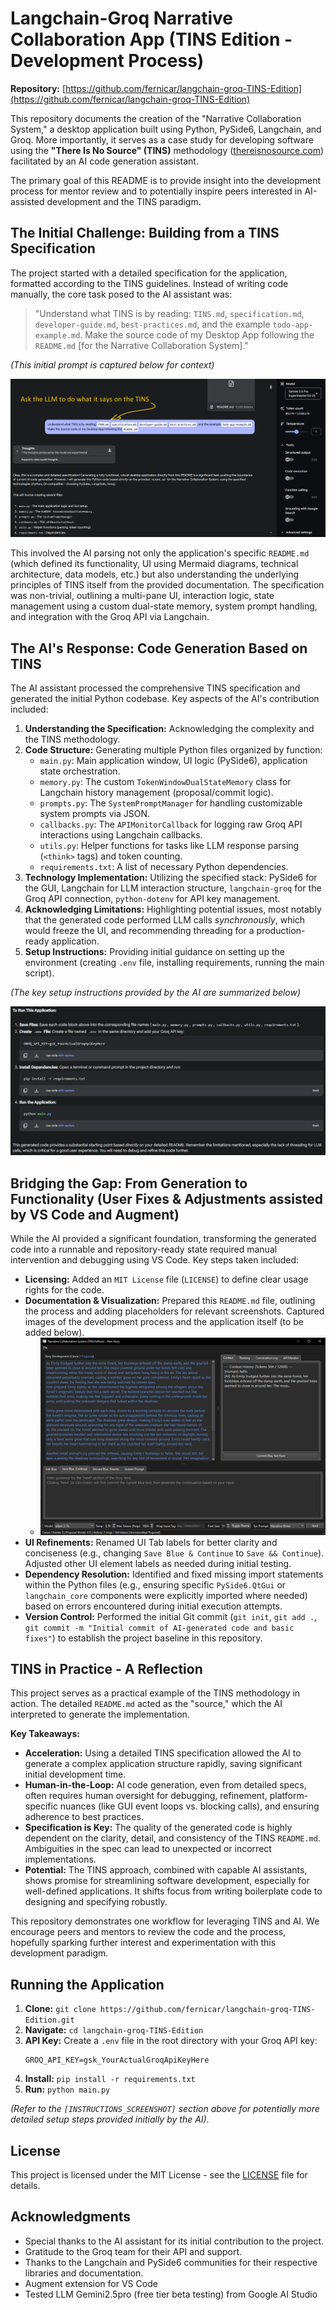 # Langchain-Groq Narrative Collaboration App (TINS Edition - Development Process)

**Repository:** [https://github.com/fernicar/langchain-groq-TINS-Edition](https://github.com/fernicar/langchain-groq-TINS-Edition)

This repository documents the creation of the "Narrative Collaboration System," a desktop application built using Python, PySide6, Langchain, and Groq. More importantly, it serves as a case study for developing software using the **"There Is No Source" (TINS)** methodology ([thereisnosource.com](https://thereisnosource.com/)) facilitated by an AI code generation assistant.

The primary goal of this README is to provide insight into the development process for mentor review and to potentially inspire peers interested in AI-assisted development and the TINS paradigm.

## The Initial Challenge: Building from a TINS Specification

The project started with a detailed specification for the application, formatted according to the TINS guidelines. Instead of writing code manually, the core task posed to the AI assistant was:

> "Understand what TINS is by reading: `TINS.md`, `specification.md`, `developer-guide.md`, `best-practices.md`, and the example `todo-app-example.md`. Make the source code of my Desktop App following the `README.md` [for the Narrative Collaboration System]."

*(This initial prompt is captured below for context)*

![SCREENSHOT_PROMPT](https://github.com/fernicar/langchain-groq-TINS-Edition/blob/main/images/llm_request.png)

This involved the AI parsing not only the application's specific `README.md` (which defined its functionality, UI using Mermaid diagrams, technical architecture, data models, etc.) but also understanding the underlying principles of TINS itself from the provided documentation. The specification was non-trivial, outlining a multi-pane UI, interaction logic, state management using a custom dual-state memory, system prompt handling, and integration with the Groq API via Langchain.

## The AI's Response: Code Generation Based on TINS

The AI assistant processed the comprehensive TINS specification and generated the initial Python codebase. Key aspects of the AI's contribution included:

1.  **Understanding the Specification:** Acknowledging the complexity and the TINS methodology.
2.  **Code Structure:** Generating multiple Python files organized by function:
    *   `main.py`: Main application window, UI logic (PySide6), application state orchestration.
    *   `memory.py`: The custom `TokenWindowDualStateMemory` class for Langchain history management (proposal/commit logic).
    *   `prompts.py`: The `SystemPromptManager` for handling customizable system prompts via JSON.
    *   `callbacks.py`: The `APIMonitorCallback` for logging raw Groq API interactions using Langchain callbacks.
    *   `utils.py`: Helper functions for tasks like LLM response parsing (`<think>` tags) and token counting.
    *   `requirements.txt`: A list of necessary Python dependencies.
3.  **Technology Implementation:** Utilizing the specified stack: PySide6 for the GUI, Langchain for LLM interaction structure, `langchain-groq` for the Groq API connection, `python-dotenv` for API key management.
4.  **Acknowledging Limitations:** Highlighting potential issues, most notably that the generated code performed LLM calls *synchronously*, which would freeze the UI, and recommending threading for a production-ready application.
5.  **Setup Instructions:** Providing initial guidance on setting up the environment (creating `.env` file, installing requirements, running the main script).

*(The key setup instructions provided by the AI are summarized below)*

![INSTRUCTIONS](https://github.com/fernicar/langchain-groq-TINS-Edition/blob/main/images/llm_instructions.png)

## Bridging the Gap: From Generation to Functionality (User Fixes & Adjustments assisted by VS Code and Augment)

While the AI provided a significant foundation, transforming the generated code into a runnable and repository-ready state required manual intervention and debugging using VS Code. Key steps taken included:

*   **Licensing:** Added an `MIT License` file (`LICENSE`) to define clear usage rights for the code.
*   **Documentation & Visualization:** Prepared this `README.md` file, outlining the process and adding placeholders for relevant screenshots. Captured images of the development process and the application itself (to be added below).
    *   ![APP_SCREENSHOT](https://github.com/fernicar/langchain-groq-TINS-Edition/blob/main/images/app_capture.png)
*   **UI Refinements:** Renamed UI Tab labels for better clarity and conciseness (e.g., changing `Save Blue & Continue` to `Save && Continue`). Adjusted other UI element labels as needed during initial testing.
*   **Dependency Resolution:** Identified and fixed missing import statements within the Python files (e.g., ensuring specific `PySide6.QtGui` or `langchain_core` components were explicitly imported where needed) based on errors encountered during initial execution attempts.
*   **Version Control:** Performed the initial Git commit (`git init`, `git add .`, `git commit -m "Initial commit of AI-generated code and basic fixes"`) to establish the project baseline in this repository.

## TINS in Practice - A Reflection

This project serves as a practical example of the TINS methodology in action. The detailed `README.md` acted as the "source," which the AI interpreted to generate the implementation.

**Key Takeaways:**

*   **Acceleration:** Using a detailed TINS specification allowed the AI to generate a complex application structure rapidly, saving significant initial development time.
*   **Human-in-the-Loop:** AI code generation, even from detailed specs, often requires human oversight for debugging, refinement, platform-specific nuances (like GUI event loops vs. blocking calls), and ensuring adherence to best practices.
*   **Specification is Key:** The quality of the generated code is highly dependent on the clarity, detail, and consistency of the TINS `README.md`. Ambiguities in the spec can lead to unexpected or incorrect implementations.
*   **Potential:** The TINS approach, combined with capable AI assistants, shows promise for streamlining software development, especially for well-defined applications. It shifts focus from writing boilerplate code to designing and specifying robustly.

This repository demonstrates one workflow for leveraging TINS and AI. We encourage peers and mentors to review the code and the process, hopefully sparking further interest and experimentation with this development paradigm.

## Running the Application

1.  **Clone:** `git clone https://github.com/fernicar/langchain-groq-TINS-Edition.git`
2.  **Navigate:** `cd langchain-groq-TINS-Edition`
3.  **API Key:** Create a `.env` file in the root directory with your Groq API key:
    ```
    GROQ_API_KEY=gsk_YourActualGroqApiKeyHere
    ```
4.  **Install:** `pip install -r requirements.txt`
5.  **Run:** `python main.py`

*(Refer to the `[INSTRUCTIONS_SCREENSHOT]` section above for potentially more detailed setup steps provided initially by the AI).*

## License

This project is licensed under the MIT License - see the [LICENSE](https://github.com/fernicar/langchain-groq-TINS-Edition/blob/main/LICENSE) file for details.

## Acknowledgments

*   Special thanks to the AI assistant for its initial contribution to the project.
*   Gratitude to the Groq team for their API and support.
*   Thanks to the Langchain and PySide6 communities for their respective libraries and documentation.
*   Augment extension for VS Code
*   Tested LLM Gemini2.5pro (free tier beta testing) from Google AI Studio
